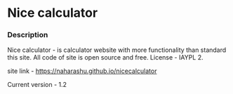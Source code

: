 # Nice calculator 

### Description 

Nice calculator - is calculator website with more functionality than standard this site. All code of site is open source and free. License - IAYPL 2.

site link - https://naharashu.github.io/nicecalculator

Current version - 1.2
